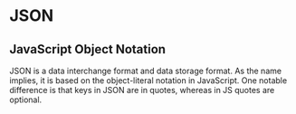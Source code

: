 # JSON
## JavaScript Object Notation

JSON is a data interchange format and data storage format.  As the name implies, it is based on the object-literal notation in JavaScript. One notable difference is that keys in JSON are in quotes, whereas in JS quotes are optional.